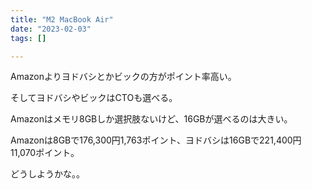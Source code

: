 ```yaml
---
title: "M2 MacBook Air"
date: "2023-02-03"
tags: []

---
```


Amazonよりヨドバシとかビックの方がポイント率高い。

そしてヨドバシやビックはCTOも選べる。

Amazonはメモリ8GBしか選択肢ないけど、16GBが選べるのは大きい。

Amazonは8GBで176,300円1,763ポイント、ヨドバシは16GBで221,400円11,070ポイント。

どうしようかな。。
